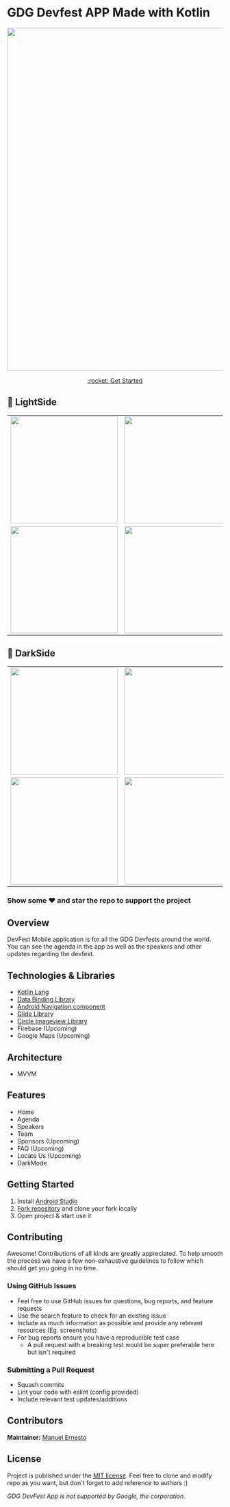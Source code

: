 # GDG Devfest APP Made with Kotlin 

<p align="center">
<img width="800px"  src="https://i.imgur.com/P21Hk0u.png">
</p>

<p align="center"><a href="#getting-started">:rocket: Get Started</a></p>

## 📸 LightSide
|                                      |                                      | 
| :----------------------------------: | :----------------------------------: |
| <img width="250px"  src="https://i.imgur.com/doMUSM1.png"> | <img width="250px"  src="https://i.imgur.com/1BtUGC6.png"> |
| <img width="250px"  src="https://i.imgur.com/lbPV3lP.png"> | <img width="250px"  src="https://i.imgur.com/3LLoXUZ.png"> |

## 📸 DarkSide
|                                      |                                      | 
| :----------------------------------: | :----------------------------------: |
| <img width="250px"  src="https://i.imgur.com/cgvi7ph.png"> | <img width="250px"  src="https://i.imgur.com/flnT9hK.png"> |
| <img width="250px"  src="https://i.imgur.com/0jDiXyn.png"> | <img width="250px"  src="https://i.imgur.com/SBjGWVD.png"> |


### Show some :heart: and star the repo to support the project

## Overview

DevFest Mobile application is for all the GDG Devfests around the world. You can see the agenda in the app as well as the speakers and other updates regarding the devfest.

## Technologies & Libraries

- [Kotlin Lang](https://kotlinlang.org/)
- [Data Binding Library](https://developer.android.com/topic/libraries/data-binding)
- [Android Navigation component](https://developer.android.com/guide/navigation/navigation-getting-started)
- [Glide Library](https://github.com/bumptech/glide)
- [Circle Imageview Library](https://github.com/hdodenhof/CircleImageView)
- Firebase (Upcoming)
- Google Maps (Upcoming)

## Architecture

- MVVM

## Features

- Home 
- Agenda 
- Speakers 
- Team 
- Sponsors (Upcoming)
- FAQ (Upcoming)
- Locate Us (Upcoming)
- DarkMode

## Getting Started

1. Install [Android Studio](https://developer.android.com/studio/?gclid=CjwKCAjw44jrBRAHEiwAZ9igKDTErwXeJfsoSCzU_FxcmUz3sB4hZX-zHOCz1fyjhRgNApwJE9eSYBoC1aYQAvD_BwE)
1. [Fork repository](https://github.com/manuelernesto/devfest_kotlin) and clone your fork locally
1. Open project & start use it

## Contributing

Awesome! Contributions of all kinds are greatly appreciated. To help smooth the process we have a few non-exhaustive guidelines to follow which should get you going in no time.

### Using GitHub Issues

- Feel free to use GitHub issues for questions, bug reports, and feature requests
- Use the search feature to check for an existing issue
- Include as much information as possible and provide any relevant resources (Eg. screenshots)
- For bug reports ensure you have a reproducible test case
  - A pull request with a breaking test would be super preferable here but isn't required

### Submitting a Pull Request

- Squash commits
- Lint your code with eslint (config provided)
- Include relevant test updates/additions

## Contributors

**Maintainer:** [Manuel Ernesto](https://github.com/manuelernesto)

## License

Project is published under the [MIT license](/LICENSE.md).
Feel free to clone and modify repo as you want, but don't forget to add reference to authors :)

_GDG DevFest App is not supported by Google, the corporation._

